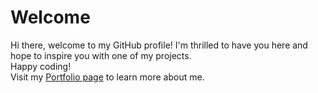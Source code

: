 # Welcome

Hi there, welcome to my GitHub profile!
I'm thrilled to have you here and hope to inspire you with one of my projects.<br>
Happy coding!<br>
Visit my [Portfolio page](https://quintenroets.com "Learn more about me!") to learn more about me.
